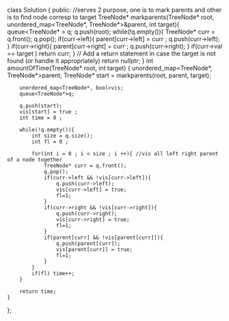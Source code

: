 class Solution {
public:
//serves 2 purpose, one is to mark parents and other is to find node corresp to target
        TreeNode* markparents(TreeNode* root, unordered_map<TreeNode*, TreeNode*>&parent, int target){
            queue<TreeNode* >  q;
            q.push(root);
            while(!q.empty()){
                TreeNode* curr = q.front();
                q.pop();
                if(curr->left){
                    parent[curr->left] = curr ;
                    q.push(curr->left);
                }
                if(curr->right){
                    parent[curr->right] = curr ;
                    q.push(curr->right);
                }
                if(curr->val == target ) return curr;
            }
            // Add a return statement in case the target is not found (or handle it appropriately)
            return nullptr;
        }
    int amountOfTime(TreeNode* root, int target) {
         unordered_map<TreeNode*, TreeNode*>parent;
        TreeNode* start = markparents(root, parent, target);

        unordered_map<TreeNode*, bool>vis;
        queue<TreeNode*>q;

        q.push(start);
        vis[start] = true ;
        int time = 0 ;
        
        while(!q.empty()){
            int size = q.size();
            int fl = 0 ;
            
            for(int i = 0 ; i < size ; i ++){ //vis all left right parent of a node together
                TreeNode* curr = q.front();
                q.pop();
                if(curr->left && !vis[curr->left]){
                    q.push(curr->left);
                    vis[curr->left] = true;
                    fl=1;
                }
                if(curr->right && !vis[curr->right]){
                    q.push(curr->right);
                    vis[curr->right] = true;
                    fl=1;
                }
                if(parent[curr] && !vis[parent[curr]]){
                    q.push(parent[curr]);
                    vis[parent[curr]] = true;
                    fl=1;
                }
            }
            if(fl) time++;
        }

        return time;
    }
};
